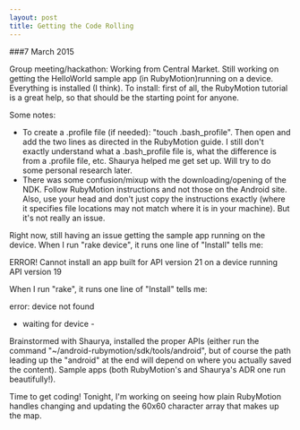 ```yaml
---
layout: post
title: Getting the Code Rolling
---
```


###7 March 2015

Group meeting/hackathon:
Working from Central Market. Still working on getting the HelloWorld sample app (in RubyMotion)running on a device. Everything is installed (I think).
To install: first of all, the RubyMotion tutorial is a great help, so that should be the starting point for anyone. 

Some notes: 
- To create a .profile file (if needed): "touch .bash_profile". Then open and add the two lines as directed in the RubyMotion guide. I still don't exactly understand what a .bash_profile file is, what the difference is from a .profile file, etc. Shaurya helped me get set up. Will try to do some personal research later.
- There was some confusion/mixup with the downloading/opening of the NDK. Follow RubyMotion instructions and not those on the Android site. Also, use your head and don't just copy the instructions exactly (where it specifies file locations may not match where it is in your machine). But it's not really an issue.

Right now, still having an issue getting the sample app running on the device. When I run "rake device", it runs one line of "Install" tells me:

ERROR! Cannot install an app built for API version 21 on a device running API version 19

When I run "rake", it runs one line of "Install" tells me:

error: device not found
- waiting for device -

Brainstormed with Shaurya, installed the proper APIs (either run the command "~/android-rubymotion/sdk/tools/android", but of course the path leading up the "android" at the end will depend on where you actually saved the content). Sample apps (both RubyMotion's and Shaurya's ADR one run beautifully!).

Time to get coding!
Tonight, I'm working on seeing how plain RubyMotion handles changing and updating the 60x60 character array that makes up the map.